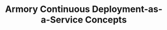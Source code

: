 ---
title: Armory Continuous Deployment-as-a-Service Concepts
linkTitle: Concepts
description: >
  This section contains information on the concepts and pieces that comprise the Armory Continuous Deployment-as-a-Service platform.
weight: 20
---